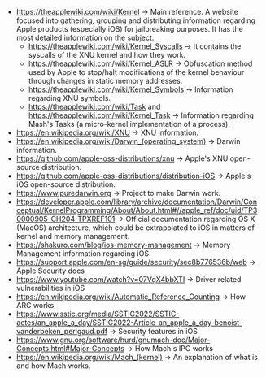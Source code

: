 - https://theapplewiki.com/wiki/Kernel -> Main reference. A website focused into gathering, grouping and distributing information regarding Apple products (especially iOS) for jailbreaking purposes. It has the most detailed information on the subject.
  - https://theapplewiki.com/wiki/Kernel_Syscalls -> It contains the syscalls of the XNU kernel and how they work.
  - https://theapplewiki.com/wiki/Kernel_ASLR -> Obfuscation method used by Apple to stop/halt modifications of the kernel behaviour through changes in static memory addresses.
  - https://theapplewiki.com/wiki/Kernel_Symbols -> Information regarding XNU symbols.
  - https://theapplewiki.com/wiki/Task and https://theapplewiki.com/wiki/Kernel_Task -> Information regarding Mash's Tasks (a micro-kernel implementation of a process).
- https://en.wikipedia.org/wiki/XNU -> XNU information.
- https://en.wikipedia.org/wiki/Darwin_(operating_system) -> Darwin information.
- https://github.com/apple-oss-distributions/xnu -> Apple's XNU open-source distribution.
- https://github.com/apple-oss-distributions/distribution-iOS -> Apple's iOS open-source distribution.
- https://www.puredarwin.org -> Project to make Darwin work.
- https://developer.apple.com/library/archive/documentation/Darwin/Conceptual/KernelProgramming/About/About.html#//apple_ref/doc/uid/TP30000905-CH204-TPXREF101 -> Official documentation regarding OS X (MacOS) architecture, which could be extrapolated to iOS in matters of kernel and memory management.
- https://shakuro.com/blog/ios-memory-management -> Memory Management information regarding iOS
- https://support.apple.com/en-sg/guide/security/sec8b776536b/web -> Apple Security docs
- https://www.youtube.com/watch?v=07VqX4bbXTI -> Driver related vulnerabilities in iOS
- https://en.wikipedia.org/wiki/Automatic_Reference_Counting -> How ARC works
- https://www.sstic.org/media/SSTIC2022/SSTIC-actes/an_apple_a_day/SSTIC2022-Article-an_apple_a_day-benoist-vanderbeken_perigaud.pdf -> Security features in iOS
- https://www.gnu.org/software/hurd/gnumach-doc/Major-Concepts.html#Major-Concepts -> How Mach's IPC works
- https://en.wikipedia.org/wiki/Mach_(kernel) -> An explanation of what is and how Mach works.
